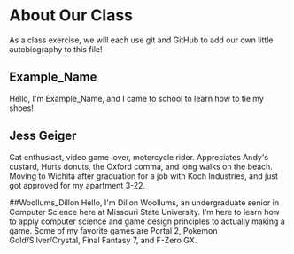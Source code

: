 # About Our Class

As a class exercise, we will each use git and GitHub to add our own little autobiography to this file!

## Example_Name 
Hello, I'm Example_Name, and I came to school to learn how to tie my shoes!

## Jess Geiger
Cat enthusiast, video game lover, motorcycle rider.
Appreciates Andy's custard, Hurts donuts, the Oxford comma, and long walks on the beach.
Moving to Wichita after graduation for a job with Koch Industries, and just got approved for my apartment 3-22.

##Woollums_Dillon
Hello, I'm Dillon Woollums, an undergraduate senior in Computer Science here at Missouri State University. I'm here to learn how to apply computer science and game design principles to actually making a game. Some of my favorite games are Portal 2, Pokemon Gold/Silver/Crystal, Final Fantasy 7, and F-Zero GX.
